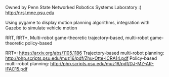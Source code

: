 Owned by Penn State Networked Robotics Systems Laboratory :)   http://nrsl.mne.psu.edu

Using pygame to display motion planning algorithms, integration with Gazebo to simulate vehicle motion

RRT, RRT*, Multi-robot game-theoretic trajectory-based, multi-robot game-theoretic policy-based

RRT*:  https://arxiv.org/abs/1105.1186
Trajectory-based multi-robot planning:  http://php.scripts.psu.edu/muz16/pdf/Zhu-Otte-ICRA14.pdf
Policy-based multi-robot planning:  http://php.scripts.psu.edu/muz16/pdf/DJ-MZ-AR-IFAC15.pdf
